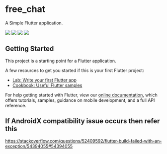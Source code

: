 # free_chat

A Simple Flutter application.

<img src="ChatScreen.png"/>
<img src="HomePage.png"/>
<img src="LoginPage.png"/>
<img src="SignInPage.png"/>

## Getting Started

This project is a starting point for a Flutter application.

A few resources to get you started if this is your first Flutter project:

- [Lab: Write your first Flutter app](https://flutter.dev/docs/get-started/codelab)
- [Cookbook: Useful Flutter samples](https://flutter.dev/docs/cookbook)

For help getting started with Flutter, view our 
[online documentation](https://flutter.dev/docs), which offers tutorials, 
samples, guidance on mobile development, and a full API reference.

## If AndroidX compatibility issue occurs then refer this
https://stackoverflow.com/questions/52409592/flutter-build-failed-with-an-exception/54394055#54394055

